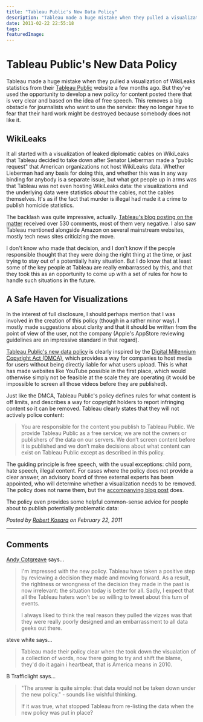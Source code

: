 ```yaml
---
title: "Tableau Public's New Data Policy"
description: "Tableau made a huge mistake when they pulled a visualization of WikiLeaks statistics from their Tableau Public website a few months ago. But they've used the opportunity to develop a new policy for content posted there that is very clear and based on the idea of free speech. This removes a big obstacle for journalists who want to use the service: they no longer have to fear that their hard work might be destroyed because somebody does not like it."
date: 2011-02-22 22:55:18
tags: 
featuredImage: 
---
```


# Tableau Public's New Data Policy

Tableau made a huge mistake when they pulled a visualization of WikiLeaks statistics from their <a href="http://www.tableausoftware.com/public/" target="_blank">Tableau Public</a> website a few months ago. But they've used the opportunity to develop a new policy for content posted there that is very clear and based on the idea of free speech. This removes a big obstacle for journalists who want to use the service: they no longer have to fear that their hard work might be destroyed because somebody does not like it.

## WikiLeaks

It all started with a visualization of leaked diplomatic cables on WikiLeaks that Tableau decided to take down after Senator Lieberman made a "public request" that American organizations not host WikiLeaks data. Whether Lieberman had any basis for doing this, and whether this was in any way binding for anybody is a separate issue, but what got people up in arms was that Tableau was not even hosting WikiLeaks data: the visualizations and the underlying data were statistics <em>about</em> the cables, not the cables themselves. It's as if the fact that murder is illegal had made it a crime to publish homicide statistics.

The backlash was quite impressive, actually. <a href="http://www.tableausoftware.com/about/blog/2010/12/why-we-removed-wikileaks-visualizations" target="_blank">Tableau's blog posting on the matter</a> received over 530 comments, most of them very negative. I also saw Tableau mentioned alongside Amazon on several mainstream websites, mostly tech news sites criticizing the move.

I don't know who made that decision, and I don't know if the people responsible thought that they were doing the right thing at the time, or just trying to stay out of a potentially hairy situation. But I do know that at least some of the key people at Tableau are really embarrassed by this, and that they took this as an opportunity to come up with a set of rules for how to handle such situations in the future.

## A Safe Haven for Visualizations

In the interest of full disclosure, I should perhaps mention that I was involved in the creation of this policy (though in a rather minor way). I mostly made suggestions about clarity and that it should be written from the point of view of the user, not the company (Apple's AppStore reviewing guidelines are an impressive standard in that regard).

<a href="http://www.tableausoftware.com/public/data-policy" target="_blank">Tableau Public's new data policy</a> is clearly inspired by the <a href="http://en.wikipedia.org/wiki/Digital_Millennium_Copyright_Act" target="_blank">Digital Millennium Copyright Act (DMCA)</a>, which provides a way for companies to host media for users without being directly liable for what users upload. This is what has made websites like YouTube possible in the first place, which would otherwise simply not be feasible at the scale they are operating (it would be impossible to screen all those videos before they are published).

Just like the DMCA, Tableau Public's policy defines rules for what content is off limits, and describes a way for copyright holders to report infringing content so it can be removed. Tableau clearly states that they will not actively police content:

>	You are responsible for the content you publish to Tableau Public. We provide Tableau Public as a free service; we are not the owners or publishers of the data on our servers. We don’t screen content before it is published and we don’t make decisions about what content can exist on Tableau Public except as described in this policy.

The guiding principle is free speech, with the usual exceptions: child porn, hate speech, illegal content. For cases where the policy does not provide a clear answer, an advisory board of three external experts has been appointed, who will determine whether a visualization needs to be removed. The policy does not name them, but the <a href="http://www.tableausoftware.com/public/blog/2011/02/new-data-policy" target="_blank">accompanying blog post</a> does.

The policy even provides some helpful common-sense advice for people about to publish potentially problematic data:

_Posted by <a href="/about">Robert Kosara</a> on February 22, 2011_


<aside class="comments">

---
## Comments

<a href="http://twitter.com/#!/acotgreave" rel="nofollow noopener" target="_blank">Andy Cotgreave</a> says…
>	I'm impressed with the new policy. Tableau have taken a positive step by reviewing a decision they made and moving forward. As a result, the rightness or wrongness of the decision they made in the past is now irrelevant: the situation today is better for all. Sadly, I expect that all the Tableau haters won't be so willing to tweet about this turn of events. 
>	
>	I always liked to think the real reason they pulled the vizzes was that they were really poorly designed and an embarrassment to all data geeks out there. 

steve white says…
>	Tableau made their policy clear when the took down the visualation of a collection of words, now there going to try and shift the blame, they'd do it again i heartbeat, that is America means in 2010.

B Trafficlight says…
>	"The answer is quite simple: that data would not be taken down under the new policy." - sounds like wishful thinking.
>	
>	If it was true, what stopped Tableau from re-listing the data when the new policy was put in place?

</aside>

